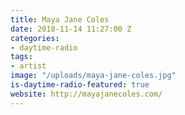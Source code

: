 ```yaml
---
title: Maya Jane Coles
date: 2018-11-14 11:27:00 Z
categories:
- daytime-radio
tags:
- artist
image: "/uploads/maya-jane-coles.jpg"
is-daytime-radio-featured: true
website: http://mayajanecoles.com/
---
```


